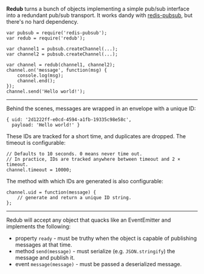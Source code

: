**Redub** turns a bunch of objects implementing a simple pub/sub interface
into a redundant pub/sub transport. It works dandy with [redis-pubsub], but
there's no hard dependency.

    var pubsub = require('redis-pubsub');
    var redub = require('redub');

    var channel1 = pubsub.createChannel(...);
    var channel2 = pubsub.createChannel(...);

    var channel = redub(channel1, channel2);
    channel.on('message', function(msg) {
        console.log(msg);
        channel.end();
    });
    channel.send('Hello world!');

---

Behind the scenes, messages are wrapped in an envelope with a unique ID:

    { uid: '2d1222ff-e0cd-4594-a1fb-19335c98e58c',
      payload: 'Hello world!' }

These IDs are tracked for a short time, and duplicates are dropped. The
timeout is configurable:

    // Defaults to 10 seconds. 0 means never time out.
    // In practice, IDs are tracked anywhere between timeout and 2 × timeout.
    channel.timeout = 10000;

The method with which IDs are generated is also configurable:

    channel.uid = function(message) {
        // generate and return a unique ID string.
    };

---

Redub will accept any object that quacks like an EventEmitter and implements
the following:

 * property `ready` -  must be truthy when the object is capable of publishing
   messages at that time.
 * method `send(message)` - must serialize (e.g. `JSON.stringify`) the message
   and publish it.
 * event `message(message)` - must be passed a deserialized message.

 [redis-pubsub]: https://github.com/AngryBytes/redis-pubsub
